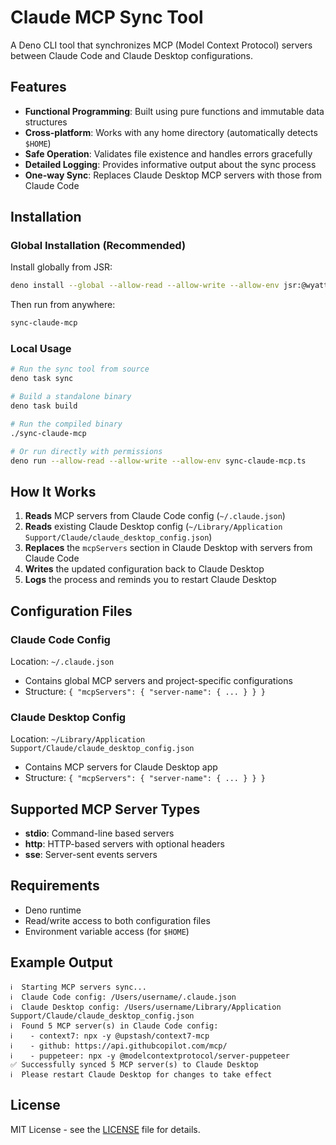 # Claude MCP Sync Tool

A Deno CLI tool that synchronizes MCP (Model Context Protocol) servers between Claude Code and Claude Desktop configurations.

## Features

- **Functional Programming**: Built using pure functions and immutable data structures
- **Cross-platform**: Works with any home directory (automatically detects `$HOME`)
- **Safe Operation**: Validates file existence and handles errors gracefully
- **Detailed Logging**: Provides informative output about the sync process
- **One-way Sync**: Replaces Claude Desktop MCP servers with those from Claude Code

## Installation

### Global Installation (Recommended)

Install globally from JSR:

```bash
deno install --global --allow-read --allow-write --allow-env jsr:@wyattjoh/sync-claude-mcp
```

Then run from anywhere:

```bash
sync-claude-mcp
```

### Local Usage

```bash
# Run the sync tool from source
deno task sync

# Build a standalone binary
deno task build

# Run the compiled binary
./sync-claude-mcp

# Or run directly with permissions
deno run --allow-read --allow-write --allow-env sync-claude-mcp.ts
```

## How It Works

1. **Reads** MCP servers from Claude Code config (`~/.claude.json`)
2. **Reads** existing Claude Desktop config (`~/Library/Application Support/Claude/claude_desktop_config.json`)
3. **Replaces** the `mcpServers` section in Claude Desktop with servers from Claude Code
4. **Writes** the updated configuration back to Claude Desktop
5. **Logs** the process and reminds you to restart Claude Desktop

## Configuration Files

### Claude Code Config
Location: `~/.claude.json`
- Contains global MCP servers and project-specific configurations
- Structure: `{ "mcpServers": { "server-name": { ... } } }`

### Claude Desktop Config  
Location: `~/Library/Application Support/Claude/claude_desktop_config.json`
- Contains MCP servers for Claude Desktop app
- Structure: `{ "mcpServers": { "server-name": { ... } } }`

## Supported MCP Server Types

- **stdio**: Command-line based servers
- **http**: HTTP-based servers with optional headers
- **sse**: Server-sent events servers

## Requirements

- Deno runtime
- Read/write access to both configuration files
- Environment variable access (for `$HOME`)

## Example Output

```
ℹ️  Starting MCP servers sync...
ℹ️  Claude Code config: /Users/username/.claude.json
ℹ️  Claude Desktop config: /Users/username/Library/Application Support/Claude/claude_desktop_config.json
ℹ️  Found 5 MCP server(s) in Claude Code config:
ℹ️    - context7: npx -y @upstash/context7-mcp
ℹ️    - github: https://api.githubcopilot.com/mcp/
ℹ️    - puppeteer: npx -y @modelcontextprotocol/server-puppeteer
✅ Successfully synced 5 MCP server(s) to Claude Desktop
ℹ️  Please restart Claude Desktop for changes to take effect
```

## License

MIT License - see the [LICENSE](LICENSE) file for details.
